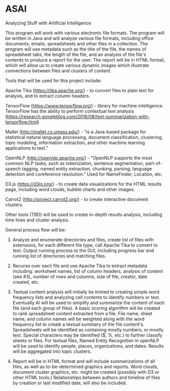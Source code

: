 # ASAI
Analyzing Stuff with Artificial Intelligence

This program will work with various electronic file formats. The program will be written in Java and will analyze various file formats, including office documents, emails, spreadsheets and other files in a collection. The program will use metadata such as the title of the file, the names of spreadsheet tabs, the length of the file, and an analysis of the file's contents to produce a report for the user. The report will be in HTML format, which will allow us to create various dynamic images which illustrate connections between files and clusters of content.

Tools that will be used for this project include:

Apache Tika (https://tika.apache.org/) - to convert files to plain text for analysis, and to extract column headers.

TensorFlow (https://www.tensorflow.org/) - library for machine intelligence. TensorFlow has the ability to perform contextual text analysis (https://research.googleblog.com/2016/08/text-summarization-with-tensorflow.html)

Mallet (http://mallet.cs.umass.edu/) - "is a Java-based package for statistical natural language processing, document classification, clustering, topic modeling, information extraction, and other machine learning applications to text."

OpenNLP (http://opennlp.apache.org/) - "OpenNLP supports the most common NLP tasks, such as tokenization, sentence segmentation, part-of-speech tagging, named entity extraction, chunking, parsing, language detection and coreference resolution." Used for NameFinder, Location, etc.

D3.js (https://d3js.org/) - to create data visualizations for the HTML results page, including word clouds, bubble charts and other images.

Carrot2 (http://project.carrot2.org/) - to create interactive document clusters.

Other tools (TBD) will be used to create in-depth results analysis, including time lines and cluster analysis. 

General process flow will be:

1. Analyze and enumerate directories and files, create list of files with extensions, for each different file type, call Apache Tika to convert to text. Output running process to the GUI, including progress bar and running list of directories and matching files.

2. Recurse over each file and use Apache Tika to extract metadata including: worksheet names, list of column headers, analysis of content (see #3), number of rows and columns, size of file, creator, date created, etc. 

3. Textual content analysis will initially be limited to creating simple word frequency lists and analyzing cell contents to identify numbers or text. Eventually AI will be used to simplify and summarize the content of each file (and each group of files). A basic scoring algorithm will be created to rank spreadsheet content extracted from a file. File name, sheet name, and column names will be weighted along with the word frequency list to create a textual summary of the file content's. Spreadsheets will be identified as containing mostly numbers, or mostly text. Special characters may be identified ($, %, etc.) to further classify sheets or files. For textual files, Named Entity Recognition in openNLP will be used to identify people, places, organizations, and dates. Results will be aggregated into topic clusters.

4. Report will be in HTML format and will include summarizations of all files, as well as to-be-determined graphics and reports. Word clouds, document cluster graphics, etc. might be created (possibly with D3 or other HTML tools.) Relationships between authors and timeline of files by creation or last modified date, will also be included.

